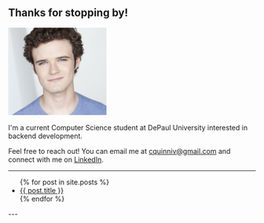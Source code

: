 ## Thanks for stopping by!
<img src="assets/headshot.jpg" alt="Chuck Quinn IV" style="width: 200px;"/>

I'm a current Computer Science student at DePaul University interested in backend development.

Feel free to reach out! You can email me at cquinniv@gmail.com and connect with me on
[LinkedIn](https://www.linkedin.com/in/cquinniv).

---
<ul>
  {% for post in site.posts %}
    <li>
      <a href="{{ post.url }}">{{ post.title }}</a>
    </li>
  {% endfor %}
</ul>
---
